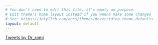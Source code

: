 ```yaml
---
# You don't need to edit this file, it's empty on purpose.
# Edit theme's home layout instead if you wanna make some changes
# See: https://jekyllrb.com/docs/themes/#overriding-theme-defaults
layout: default
---
```

<a class="twitter-timeline" href="https://twitter.com/Dr_rami?ref_src=twsrc%5Etfw">Tweets by Dr_rami</a> <script async src="https://platform.twitter.com/widgets.js" charset="utf-8"></script>
